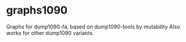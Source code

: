 # graphs1090
Graphs for dump1090-fa, based on dump1090-tools by mutability
Also works for other dump1090 variants
